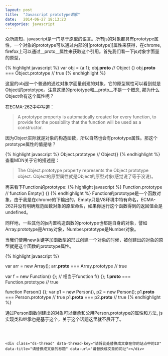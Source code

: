 ```yaml
---
layout: post
title:  "Javascript prototype详解"
date:   2014-06-27 18:13:23
categories: javascript
---
```



众所周知，javascript是一门基于原型的语言。所有js的对象都具有prototype属性，一个对象的prototype可以通过内部的[[prototype]]属性来获得，在chrome, firefox上可以通过\_\_proto__属性来获取这个引用。首先我们看一下js对象字面量的原型，

{% highlight javascript %}
var obj = {a:1};
obj.__proto__ // Object {}
obj.__proto__ === Object.prototype // true
{% endhighlight %}

这里的obj是一个普通的通过对象字面量创建的对象，它的原型属性可以看到就是Object的prototype。注意这里的prototype和\_\_proto__不是一个概念, 那为什么Object会有这个属性呢？

在ECMA-262中中写道：
>A prototype property is automatically created for every function, to provide for the possibility that the function will be used as a constructor.

因为Object实际就是对象的构造函数，所以自然也会有prototype属性。那这个prototype属性的值是啥？

{% highlight javascript %}
Object.prototype // Object{}
{% endhighlight %}
查看MDN关于它的描述是：
>The Object.prototype property represents the Object prototype object.
Object的原型属性就是Object的原型对象(感觉说了等于没说)。

再来看下Function的prototype:
{% highlight javascript %}
Function.prototype // function Empty() {}
{% endhighlight %}
Function的prototype是一个函数对象，由于我是在chrome的下输出的，Empty只是V8环境中特有命名，ECMA-262并没有明确规范函数对象的原型命名，如果你运行这个函数得到的返回值会是undefined。

同样地，一些其他的js内置构造函数的prototype也都是自身的对象，譬如Array.prototype是Array对象，Number.prototype是Number对象。

当我们使用new关键字加函数型的形式创建一个对象的时候，被创建出的对象的原型就是这个函数的prototype属性。

{% highlight javascript %}

var arr = new Array();
arr.__proto__ === Array.prototype // true

var f = new Function() {}; // 相当于function f() {};
f.__proto__ === Function.prototype // true

function Person() {};
var p1 = new Person(),
    p2 = new Person();
p1.__proto__ === Person.prototype // true
p1.__proto__ === p2.__proto__ // true
{% endhighlight %}

通过Person函数创建出的对象可以继承和公用Person.prototype的属性和方法, js实现类和继承也是基于这个，关于这个话题这里就不展开了。



<div style="height: 30px"></div>

<!-- 多说评论框 start -->
    <div class="ds-thread" data-thread-key="请将此处替换成文章在你的站点中的ID" data-title="请替换成文章的标题" data-url="请替换成文章的网址"></div>
<!-- 多说评论框 end -->
<!-- 多说公共JS代码 start (一个网页只需插入一次) -->
<script type="text/javascript">
var duoshuoQuery = {short_name:"murphy58"};
    (function() {
        var ds = document.createElement('script');
        ds.type = 'text/javascript';ds.async = true;
        ds.src = (document.location.protocol == 'https:' ? 'https:' : 'http:') + '//static.duoshuo.com/embed.js';
        ds.charset = 'UTF-8';
        (document.getElementsByTagName('head')[0] 
         || document.getElementsByTagName('body')[0]).appendChild(ds);
    })();
    </script>
<!-- 多说公共JS代码 end -->
